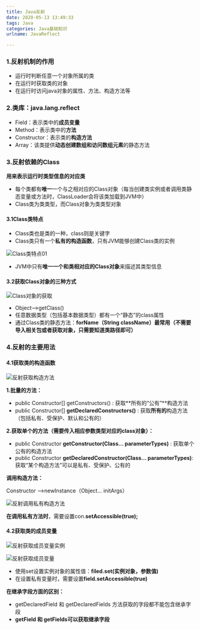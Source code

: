 ```yaml
---
title: Java反射
date: 2020-05-13 13:49:33
tags: Java
categories: Java基础知识
urlname: JavaReflect

---
```


### 1.反射机制的作用

- 运行时判断任意一个对象所属的类
- 在运行时获取类的对象
- 在运行时访问java对象的属性、方法、构造方法等

### 2.类库：java.lang.reflect

- Field：表示类中的**成员变量**
- Method：表示类中的**方法**
- Constructor：表示类的**构造方法**
- Array：该类提供**动态创建数组和访问数组元素**的静态方法

### 3.反射依赖的Class

**用来表示运行时类型信息的对应类**

- 每个类都有**唯一**一个与之相对应的Class对象（每当创建类实例或者调用类静态变量或方法时，ClassLoader会将该类加载到JVM中）
- Class类为类类型，而Class对象为类类型对象

#### 3.1Class类特点

- Class类也是类的一种，class则是关键字
- Class类只有一个**私有的构造函数**，只有JVM能够创建Class类的实例

![Class类特点01](https://pic.rmb.bdstatic.com/bjh/0c51b5d7a87a9fc22099fbe2adf1c35d.png)

- JVM中只有**唯一一个和类相对应的Class对象**来描述其类型信息

#### 3.2获取Class对象的三种方式

![Class对象的获取](https://pic.rmb.bdstatic.com/bjh/6ea1f8f5d751a9558d49e0da4fdf7a90.png)

- Object–>getClass()
- 任意数据类型（包括基本数据类型）都有一个“静态”的class属性
- 通过Class类的静态方法：**forName（String className）最常用（不需要导入相关包或者获取对象，只需要知道类路径即可）**

### 4.反射的主要用法

#### 4.1获取类的构造函数

![反射获取构造方法](https://pic.rmb.bdstatic.com/bjh/374f098c193599cefa9cebcf6520929d.png)

**1.批量的方法：**

- public Constructor[] getConstructors() : 获取**所有的“公有”**构造方法
- public Constructor[] **getDeclaredConstructors()** : 获取**所有的**构造方法（包括私有、受保护、默认和公有的）

**2.获取单个的方法（需要传入相应参数类型对应的class对象）：**

- public Constructor **getConstructor(Class… parameterTypes)** : 获取单个公有的构造方法
- public Constructor **getDeclaredConstructor(Class… parameterTypes)**:获取“某个构造方法”可以是私有、受保护、公有的

**调用构造方法：**

Constructor –>newInstance（Object… initArgs）

![反射调用私有构造方法](https://pic.rmb.bdstatic.com/bjh/def9a9fcf15f48cfe0741f0d4c3851d1.png)

**在调用私有方法时**，需要设置con.**setAccessible(true);**

#### 4.2获取类的成员变量

![反射获取成员变量实例](https://pic.rmb.bdstatic.com/bjh/21daacf681eed1d8b08d00459057da49.png)

![反射获取成员变量](https://pic.rmb.bdstatic.com/bjh/c119cd927c0acb5be12d9310331e81d9.jpeg)

- 使用set设置实例对象的属性值：**filed.set(实例对象，参数值)**
- 在设置私有变量时，需要设置**field.setAccessible(true)**

**在继承字段方面的区别：**

- getDeclaredField 和 getDeclaredFields 方法获取的字段都不能包含继承字段
- **getField 和 getFields可以获取继承字段**

 
